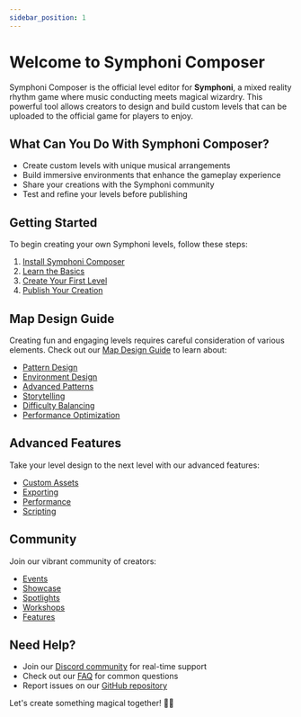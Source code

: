 ```yaml
---
sidebar_position: 1
---
```


# Welcome to Symphoni Composer

Symphoni Composer is the official level editor for **Symphoni**, a mixed reality rhythm game where music conducting meets magical wizardry. This powerful tool allows creators to design and build custom levels that can be uploaded to the official game for players to enjoy.

## What Can You Do With Symphoni Composer?

- Create custom levels with unique musical arrangements
- Build immersive environments that enhance the gameplay experience
- Share your creations with the Symphoni community
- Test and refine your levels before publishing

## Getting Started

To begin creating your own Symphoni levels, follow these steps:

1. [Install Symphoni Composer](/docs/getting-started/installation)
2. [Learn the Basics](/docs/getting-started/basics)
3. [Create Your First Level](/docs/getting-started/first-level)
4. [Publish Your Creation](/docs/getting-started/publishing)

## Map Design Guide

Creating fun and engaging levels requires careful consideration of various elements. Check out our [Map Design Guide](/docs/map-design) to learn about:

- [Pattern Design](/docs/map-design/patterns)
- [Environment Design](/docs/map-design/environment)
- [Advanced Patterns](/docs/map-design/advanced-patterns)
- [Storytelling](/docs/map-design/storytelling)
- [Difficulty Balancing](/docs/map-design/difficulty)
- [Performance Optimization](/docs/map-design/optimization)

## Advanced Features

Take your level design to the next level with our advanced features:

- [Custom Assets](/docs/advanced-features/custom-assets)
- [Exporting](/docs/advanced-features/exporting)
- [Performance](/docs/advanced-features/performance)
- [Scripting](/docs/advanced-features/scripting)

## Community

Join our vibrant community of creators:

- [Events](/docs/community/events)
- [Showcase](/docs/community/showcase)
- [Spotlights](/docs/community/spotlights)
- [Workshops](/docs/community/workshops)
- [Features](/docs/community/features)

## Need Help?

- Join our [Discord community](https://discord.gg/symphoni) for real-time support
- Check out our [FAQ](/docs/faq) for common questions
- Report issues on our [GitHub repository](https://github.com/symphoni-game/symphoni-composer)

Let's create something magical together! 🎵✨
